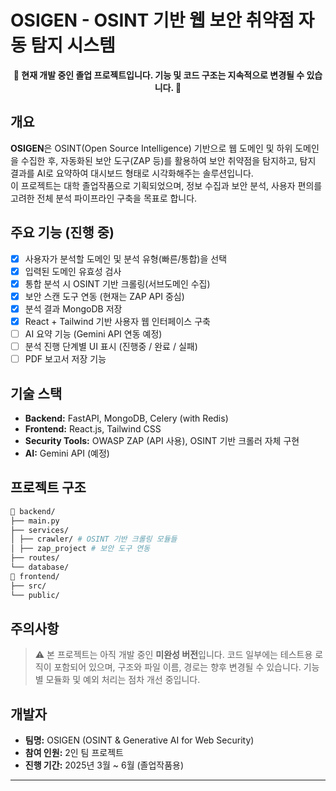 # OSIGEN - OSINT 기반 웹 보안 취약점 자동 탐지 시스템

<p align="center">
  <strong>🚧 현재 개발 중인 졸업 프로젝트입니다. 기능 및 코드 구조는 지속적으로 변경될 수 있습니다. 🚧</strong>
</p>

## 개요

**OSIGEN**은 OSINT(Open Source Intelligence) 기반으로 웹 도메인 및 하위 도메인을 수집한 후, 자동화된 보안 도구(ZAP 등)를 활용하여 보안 취약점을 탐지하고, 탐지 결과를 AI로 요약하여 대시보드 형태로 시각화해주는 솔루션입니다.  
이 프로젝트는 대학 졸업작품으로 기획되었으며, 정보 수집과 보안 분석, 사용자 편의를 고려한 전체 분석 파이프라인 구축을 목표로 합니다.

## 주요 기능 (진행 중)

- [x] 사용자가 분석할 도메인 및 분석 유형(빠른/통합)을 선택
- [x] 입력된 도메인 유효성 검사
- [x] 통합 분석 시 OSINT 기반 크롤링(서브도메인 수집)
- [x] 보안 스캔 도구 연동 (현재는 ZAP API 중심)
- [x] 분석 결과 MongoDB 저장
- [x] React + Tailwind 기반 사용자 웹 인터페이스 구축
- [ ] AI 요약 기능 (Gemini API 연동 예정)
- [ ] 분석 진행 단계별 UI 표시 (진행중 / 완료 / 실패)
- [ ] PDF 보고서 저장 기능

## 기술 스택

- **Backend:** FastAPI, MongoDB, Celery (with Redis)
- **Frontend:** React.js, Tailwind CSS
- **Security Tools:** OWASP ZAP (API 사용), OSINT 기반 크롤러 자체 구현
- **AI:** Gemini API (예정)

## 프로젝트 구조
```bash
📁 backend/
├── main.py
├── services/
│ ├── crawler/ # OSINT 기반 크롤링 모듈들
│ ├── zap_project # 보안 도구 연동
├── routes/
└── database/
📁 frontend/
├── src/
└── public/
```

## 주의사항

> ⚠️ 본 프로젝트는 아직 개발 중인 **미완성 버전**입니다. 코드 일부에는 테스트용 로직이 포함되어 있으며, 구조와 파일 이름, 경로는 향후 변경될 수 있습니다. 기능별 모듈화 및 예외 처리는 점차 개선 중입니다.

## 개발자

- **팀명:** OSIGEN (OSINT & Generative AI for Web Security)
- **참여 인원:** 2인 팀 프로젝트
- **진행 기간:** 2025년 3월 ~ 6월 (졸업작품용)

---


